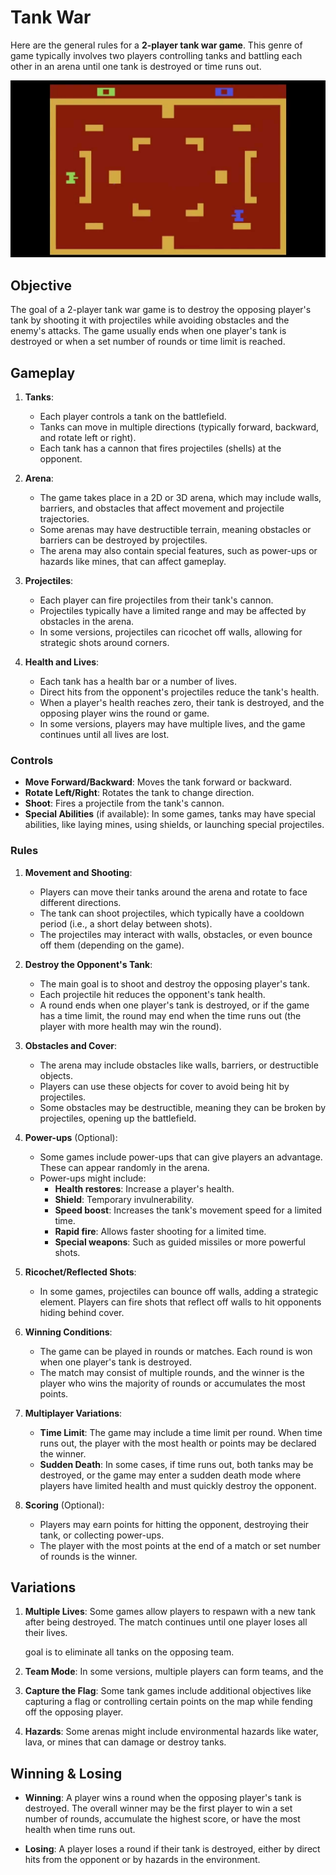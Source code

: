 # Tank War

Here are the general rules for a **2-player tank war game**. This genre of game
typically involves two players controlling tanks and battling each other in an
arena until one tank is destroyed or time runs out.

![example](images/example.jpg)

## Objective

The goal of a 2-player tank war game is to destroy the opposing player's tank by shooting it with projectiles while avoiding obstacles and the enemy's attacks. The game usually ends when one player's tank is destroyed or when a set number of rounds or time limit is reached.

## Gameplay

1. **Tanks**:
   - Each player controls a tank on the battlefield.
   - Tanks can move in multiple directions (typically forward, backward, and
     rotate left or right).
   - Each tank has a cannon that fires projectiles (shells) at the opponent.

2. **Arena**:
   - The game takes place in a 2D or 3D arena, which may include walls,
     barriers, and obstacles that affect movement and projectile trajectories.
   - Some arenas may have destructible terrain, meaning obstacles or barriers
     can be destroyed by projectiles.
   - The arena may also contain special features, such as power-ups or hazards
     like mines, that can affect gameplay.

3. **Projectiles**:
   - Each player can fire projectiles from their tank's cannon.
   - Projectiles typically have a limited range and may be affected by obstacles
     in the arena.
   - In some versions, projectiles can ricochet off walls, allowing for strategic shots around corners.
   
4. **Health and Lives**:
   - Each tank has a health bar or a number of lives.
   - Direct hits from the opponent's projectiles reduce the tank's health.
   - When a player's health reaches zero, their tank is destroyed, and the
     opposing player wins the round or game.
   - In some versions, players may have multiple lives, and the game continues
     until all lives are lost.

### Controls

- **Move Forward/Backward**: Moves the tank forward or backward.
- **Rotate Left/Right**: Rotates the tank to change direction.
- **Shoot**: Fires a projectile from the tank's cannon.
- **Special Abilities** (if available): In some games, tanks may have special
  abilities, like laying mines, using shields, or launching special projectiles.

### Rules

1. **Movement and Shooting**:
   - Players can move their tanks around the arena and rotate to face different
     directions.
   - The tank can shoot projectiles, which typically have a cooldown period
     (i.e., a short delay between shots).
   - The projectiles may interact with walls, obstacles, or even bounce off them
     (depending on the game).

2. **Destroy the Opponent's Tank**:
   - The main goal is to shoot and destroy the opposing player's tank.
   - Each projectile hit reduces the opponent's tank health.
   - A round ends when one player's tank is destroyed, or if the game has a time limit, the round may end when the time runs out (the player with more health may win the round).

3. **Obstacles and Cover**:
   - The arena may include obstacles like walls, barriers, or destructible
     objects.
   - Players can use these objects for cover to avoid being hit by projectiles.
   - Some obstacles may be destructible, meaning they can be broken by
     projectiles, opening up the battlefield.

4. **Power-ups** (Optional):
   - Some games include power-ups that can give players an advantage. These can
     appear randomly in the arena.
   - Power-ups might include:
     - **Health restores**: Increase a player's health.
     - **Shield**: Temporary invulnerability.
     - **Speed boost**: Increases the tank's movement speed for a limited time.
     - **Rapid fire**: Allows faster shooting for a limited time.
     - **Special weapons**: Such as guided missiles or more powerful shots.

5. **Ricochet/Reflected Shots**:
   - In some games, projectiles can bounce off walls, adding a strategic element. Players can fire shots that reflect off walls to hit opponents hiding behind cover.

6. **Winning Conditions**:
   - The game can be played in rounds or matches. Each round is won when one
     player's tank is destroyed.
   - The match may consist of multiple rounds, and the winner is the player who
     wins the majority of rounds or accumulates the most points.

7. **Multiplayer Variations**:
   - **Time Limit**: The game may include a time limit per round. When time runs
     out, the player with the most health or points may be declared the winner.
   - **Sudden Death**: In some cases, if time runs out, both tanks may be
     destroyed, or the game may enter a sudden death mode where players have
     limited health and must quickly destroy the opponent.

8. **Scoring** (Optional):
   - Players may earn points for hitting the opponent, destroying their tank, or
     collecting power-ups.
   - The player with the most points at the end of a match or set number of
     rounds is the winner.

## Variations

1. **Multiple Lives**: Some games allow players to respawn with a new tank after
   being destroyed. The match continues until one player loses all their lives.
   
   goal is to eliminate all tanks on the opposing team.
2. **Team Mode**: In some versions, multiple players can form teams, and the

3. **Capture the Flag**: Some tank games include additional objectives like
   capturing a flag or controlling certain points on the map while fending off
   the opposing player.

4. **Hazards**: Some arenas might include environmental hazards like water,
   lava, or mines that can damage or destroy tanks.

## Winning & Losing

- **Winning**: A player wins a round when the opposing player's tank is
  destroyed. The overall winner may be the first player to win a set number of
  rounds, accumulate the highest score, or have the most health when time runs
  out.
  
- **Losing**: A player loses a round if their tank is destroyed, either by
  direct hits from the opponent or by hazards in the environment.

